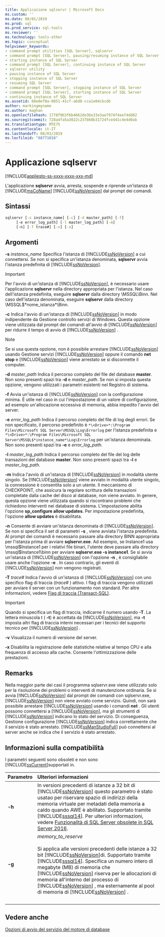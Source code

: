 ```yaml
---
title: Applicazione sqlservr | Microsoft Docs
ms.custom: ''
ms.date: 08/01/2019
ms.prod: sql
ms.prod_service: sql-tools
ms.reviewer: ''
ms.technology: tools-other
ms.topic: conceptual
helpviewer_keywords:
- command prompt utilities [SQL Server], sqlservr
- command prompt [SQL Server], pausing/resuming instance of SQL Server
- starting instance of SQL Server
- command prompt [SQL Server], continuing instance of SQL Server
- sqlservr utility
- pausing instance of SQL Server
- stopping instance of SQL Server
- resuming SQL Server
- command prompt [SQL Server], stopping instance of SQL Server
- command prompt [SQL Server], starting instance of SQL Server
- continuing instance of SQL Server
ms.assetid: 60e8ef0a-0851-41cf-a6d8-cca1e04cbcdb
author: markingmyname
ms.author: maghan
ms.openlocfilehash: 1778f9b3f6b4662de36e33e3ae7974f4eef4dd82
ms.sourcegitcommit: 728a4fa5a3022c237b68b31724fce441c4e4d0ab
ms.translationtype: MTE75
ms.contentlocale: it-IT
ms.lasthandoff: 08/03/2019
ms.locfileid: "68771018"
---
```

# <a name="sqlservr-application"></a>Applicazione sqlservr

[!INCLUDE[appliesto-ss-xxxx-xxxx-xxx-md](../includes/appliesto-ss-xxxx-xxxx-xxx-md.md)]

L'applicazione **sqlservr** avvia, arresta, sospende e riprende un'istanza di [!INCLUDE[msCoName](../includes/msconame-md.md)] [!INCLUDE[ssNoVersion](../includes/ssnoversion-md.md)] dal prompt dei comandi.

## <a name="syntax"></a>Sintassi

```cmd
sqlservr [-s instance_name] [-c] [-d master_path] [-f] 
     [-e error_log_path] [-l master_log_path] [-m]
     [-n] [-T trace#] [-v] [-x]
```

## <a name="arguments"></a>Argomenti

**-s** *instance_name* Specifica l'istanza di [!INCLUDE[ssNoVersion](../includes/ssnoversion-md.md)] a cui connettersi. Se non si specifica un'istanza denominata, **sqlservr** avvia l'istanza predefinita di [!INCLUDE[ssNoVersion](../includes/ssnoversion-md.md)].

> [!IMPORTANT]
>Per l'avvio di un'istanza di [!INCLUDE[ssNoVersion](../includes/ssnoversion-md.md)], è necessario usare l'applicazione **sqlservr** nella directory appropriata per l'istanza. Nel caso dell'istanza predefinita, eseguire **sqlservr** dalla directory \MSSQL\Binn. Nel caso dell'istanza denominata, eseguire **sqlservr** dalla directory \MSSQL$\*nome_istanza*\Binn.

 **-c** Indica l'avvio di un'istanza di [!INCLUDE[ssNoVersion](../includes/ssnoversion-md.md)] in modo indipendente da Gestione controllo servizi di Windows. Questa opzione viene utilizzata dal prompt dei comandi all'avvio di [!INCLUDE[ssNoVersion](../includes/ssnoversion-md.md)] per ridurre il tempo di avvio di [!INCLUDE[ssNoVersion](../includes/ssnoversion-md.md)] .

> [!NOTE]
>Se si usa questa opzione, non è possibile arrestare [!INCLUDE[ssNoVersion](../includes/ssnoversion-md.md)] usando Gestione servizi [!INCLUDE[ssNoVersion](../includes/ssnoversion-md.md)] oppure il comando **net stop** e [!INCLUDE[ssNoVersion](../includes/ssnoversion-md.md)] viene arrestato se si disconnette il computer.

**-d** *master_path* Indica il percorso completo del file del database **master**. Non sono presenti spazi tra **-d** e *master_path*. Se non si imposta questa opzione, vengono utilizzati i parametri esistenti nel Registro di sistema.

**-f** Avvia un'istanza di [!INCLUDE[ssNoVersion](../includes/ssnoversion-md.md)] con la configurazione minima. È utile nel caso in cui l'impostazione di un valore di configurazione, ad esempio un'allocazione eccessiva di memoria, abbia impedito l'avvio del server.

**-e** *error_log_path* Indica il percorso completo del file di log degli errori. Se non specificato, il percorso predefinito è `*\<Drive>*:\Program Files\Microsoft SQL Server\MSSQL\Log\Errorlog` per l'istanza predefinita e `*\<Drive>*:\Program Files\Microsoft SQL Server\MSSQL$*instance_name*\Log\Errorlog` per un'istanza denominata. Non sono presenti spazi tra **-e** e *error_log_path*.

**-l** *master_log_path* Indica il percorso completo del file del log delle transazioni del database **master**. Non sono presenti spazi tra **-l** e *master_log_path*.

**-m** Indica l'avvio di un'istanza di [!INCLUDE[ssNoVersion](../includes/ssnoversion-md.md)] in modalità utente singolo. Se [!INCLUDE[ssNoVersion](../includes/ssnoversion-md.md)] viene avviato in modalità utente singolo, la connessione è consentita solo a un utente. Il meccanismo di CHECKPOINT, che assicura la regolare scrittura delle transazioni completate dalla cache del disco al database, non viene avviato. In genere, questa opzione viene utilizzata quando si riscontrano problemi che richiedono interventi nei database di sistema. L'impostazione abilita l'opzione **sp_configure allow updates**. Per impostazione predefinita, l'opzione **allow updates** è disabilitata.

**-n** Consente di avviare un'istanza denominata di [!INCLUDE[ssNoVersion](../includes/ssnoversion-md.md)]. Se non si specifica il set di parametri **-s** , viene avviata l'istanza predefinita. Al prompt dei comandi è necessario passare alla directory BINN appropriata per l'istanza prima di avviare **sqlservr.exe**. Ad esempio, se Instance1 usa \mssql$Instance1 per i relativi file binari, l'utente deve passare alla directory \mssql$Instance1\binn per avviare **sqlservr.exe -s instance1**. Se si avvia un'istanza di [!INCLUDE[ssNoVersion](../includes/ssnoversion-md.md)] con l'opzione **-n** , è consigliabile usare anche l'opzione **-e** . In caso contrario, gli eventi di [!INCLUDE[ssNoVersion](../includes/ssnoversion-md.md)] non vengono registrati.

**-T** *trace#* Indica l'avvio di un'istanza di [!INCLUDE[ssNoVersion](../includes/ssnoversion-md.md)] con uno specifico flag di traccia (*trace#* ) attivo. I flag di traccia vengono utilizzati per avviare il server con un funzionamento non standard. Per altre informazioni, vedere [Flag di traccia &#40;Transact-SQL&#41;](../t-sql/database-console-commands/dbcc-traceon-trace-flags-transact-sql.md).

>[!IMPORTANT]
>Quando si specifica un flag di traccia, indicarne il numero usando **-T**. La lettera minuscola t ( **-t**) è accettata da [!INCLUDE[ssNoVersion](../includes/ssnoversion-md.md)], ma **-t** imposta altri flag di traccia interni necessari per i tecnici del supporto tecnico per [!INCLUDE[ssNoVersion](../includes/ssnoversion-md.md)] .

**-v** Visualizza il numero di versione del server.

**-x** Disabilita la registrazione delle statistiche relative al tempo CPU e alla frequenza di accesso alla cache. Consente l'ottimizzazione delle prestazioni.

## <a name="remarks"></a>Remarks
Nella maggior parte dei casi il programma sqlservr.exe viene utilizzato solo per la risoluzione dei problemi o interventi di manutenzione ordinaria. Se si avvia [!INCLUDE[ssNoVersion](../includes/ssnoversion-md.md)] dal prompt dei comandi con sqlservr.exe, [!INCLUDE[ssNoVersion](../includes/ssnoversion-md.md)] non viene avviato come servizio. Quindi, non sarà possibile arrestare [!INCLUDE[ssNoVersion](../includes/ssnoversion-md.md)] usando i comandi **net** . Gli utenti possono connettersi a [!INCLUDE[ssNoVersion](../includes/ssnoversion-md.md)], ma gli strumenti di [!INCLUDE[ssNoVersion](../includes/ssnoversion-md.md)] indicano lo stato del servizio. Di conseguenza, Gestione configurazione [!INCLUDE[ssNoVersion](../includes/ssnoversion-md.md)] indica correttamente che il servizio è stato arrestato. [!INCLUDE[ssManStudioFull](../includes/ssmanstudiofull-md.md)] può connettersi al server anche se indica che il servizio è stato arrestato.

## <a name="compatibility-support"></a>Informazioni sulla compatibilità
I parametri seguenti sono obsoleti e non sono [!INCLUDE[ssCurrent](../includes/sscurrent-md.md)]supportati in.

|Parametro | Ulteriori informazioni|
|:-----|:-----|
|**-h** | In versioni precedenti di istanze a 32 bit di [!INCLUDE[ssNoVersion](../includes/ssnoversion-md.md)] questo parametro è stato usatao per riservare spazio di indirizzi della memoria virtuale per metadati della memoria a caldo quando AWE è abilitato. Supportato tramite [!INCLUDE[sssql14](../includes/sssql14-md.md)]. Per ulteriori informazioni, vedere [Funzionalità di SQL Server obsolete in SQL Server 2016](https://msdn.microsoft.com/library/0678bfbc-5d3f-44f4-89c0-13e8e52404da).|
|**-g** | *memory_to_reserve*<br/><br>Si applica alle versioni precedenti delle istanze a 32 bit [!INCLUDE[ssNoVersion](../includes/ssnoversion-md.md)]di. Supportato tramite [!INCLUDE[sssql14](../includes/sssql14-md.md)]. Specifica un numero intero di megabyte (MB) di memoria che [!INCLUDE[ssNoVersion](../includes/ssnoversion-md.md)] riserva per le allocazioni di memoria all'interno del processo di [!INCLUDE[ssNoVersion](../includes/ssnoversion-md.md)] , ma esternamente al pool di memoria di [!INCLUDE[ssNoVersion](../includes/ssnoversion-md.md)] .|
| &nbsp; | &nbsp; |

## <a name="see-also"></a>Vedere anche
 [Opzioni di avvio del servizio del motore di database](../database-engine/configure-windows/database-engine-service-startup-options.md)
